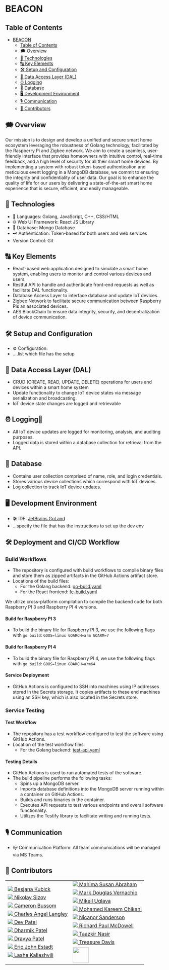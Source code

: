 # BEACON

## Table of Contents
- [BEACON](#beacon)
  - [Table of Contents](#table-of-contents)
  - [🗯️ Overview](#️-overview)
  - [🔧 Technologies](#-technologies)
  - [🔠 Key Elements](#-key-elements)
  - [🛠 Setup and Configuration](#-setup-and-configuration)
  - [💼 Data Access Layer (DAL)](#-data-access-layer-dal)
  - [⏰ Logging](#-logging)
  - [📇 Database](#-database)
  - [🖥 Development Environment](#-development-environment)
  - [🎙️ Communication](#️-communication)
  - [👥 Contributors](#-contributors)

## 🗯️ Overview

Our mission is to design and develop a unified and secure smart home ecosystem leveraging the robustness of Golang technology, facilitated by the Raspberry Pi and Zigbee network. We aim to create a seamless, user-friendly interface that provides homeowners with intuitive control, real-time feedback, and a high level of security for all their smart home devices. By implementing a system with robust token-based authentication and meticulous event logging in a MongoDB database, we commit to ensuring the integrity and confidentiality of user data. Our goal is to enhance the quality of life for our users by delivering a state-of-the-art smart home experience that is secure, efficient, and easily manageable. 

## 🔧 Technologies

- 📣 Languages: Golang, JavaScript, C++, CSS/HTML
- 🌐 Web UI Framework: React JS Library
- 📖 Database: Mongo Database
- 🗝️ Authentication: Token-based for both users and web services
- Version Control: Git

## 🔠 Key Elements 

- React-based web application designed to simulate a smart home system, enabling users to monitor and control various devices and users.
- Restful API to handle and authenticate front-end requests as well as facilitate DAL functionality.
- Database Access Layer to interface database and update IoT devices.
- Zigbee Network to facilitate secure communication between Raspberry Pis an associated devices.
- AES BlockChain to ensure data integrity, security, and decentralization of device communication.

## 🛠 Setup and Configuration

- ⚙️ Configuration: 
- ....list which file has the setup

## 💼 Data Access Layer (DAL)
- CRUD (CREATE, READ, UPDATE, DELETE) operations for users and devices within a smart home system
- Update functionality to change IoT device states via message serialization and broadcasting.
- IoT device state changes are logged and retrievable

## ⏰ Logging📝

- All IoT device updates are logged for monitoring, analysis, and auditing purposes.
- Logged data is stored within a database collection for retrieval from the API.

## 📇 Database
- Contains user collection comprised of name, role, and login credentials.
- Stores various device collections which correspond with IoT devices.
- Log collection to track IoT device updates.

## 🖥 Development Environment

- 🛠 IDE: [JetBrains GoLand](https://www.jetbrains.com/go/) 
- ...specify the file that has the instructions to set up the dev env 

## 🛠 Deployment and CI/CD Workflow

### Build Workflows

- The repository is configured with build workflows to compile binary files and store them as zipped artifacts in the GitHub Actions artifact store.
- Locations of the build files:
  - For the Golang backend: [go-build.yaml](https://github.com/PSUBeacon/CMPSC488SP24SecTuesday/blob/main/.github/workflows/go-build.yaml)
  - For the React frontend: [fe-build.yaml](https://github.com/PSUBeacon/CMPSC488SP24SecTuesday/blob/main/.github/workflows/fe-build.yaml)

We utilize cross-platform compilation to compile the backend code for both Raspberry PI 3 and Raspberry PI 4 versions.

#### Build for Raspberry PI 3

- To build the binary file for Raspberry PI 3, we use the following flags with `go build`: `GOOS=linux GOARCH=arm GOARM=7`

#### Build for Raspberry PI 4

- To build the binary file for Raspberry PI 4, we use the following flags with `go build`: `GOOS=linux GOARCH=arm64`

#### Service Deployment

- GitHub Actions is configured to SSH into machines using IP addresses stored in the Secrets storage. It copies artifacts to these end machines using an SSH key, which is also located in the Secrets store.

### Service Testing

#### Test Workflow

- The repository has a test workflow configured to test the software using GitHub Actions.
- Location of the test workflow files:
  - For the Golang backend: [test-api.yaml](https://github.com/PSUBeacon/CMPSC488SP24SecTuesday/blob/main/.github/workflows/test-api.yaml)

#### Testing Details

- GitHub Actions is used to run automated tests of the software.
- The build pipeline performs the following tasks:
  - Spins up a MongoDB server.
  - Imports database definitions into the MongoDB server running within a container on GitHub Actions.
  - Builds and runs binaries in the container.
  - Executes API requests to test various endpoints and overall software functionality.
  - Utilizes the Testify library to facilitate writing and running tests.


## 🎙️ Communication

- 📪 Communication Platform: All team communications will be managed via MS Teams.

## 👥 Contributors

<div align="left">
   <table>
  <tr style="display: table-cell">
    <td style="display: block">
    <a href="https://github.com/">
     <img src="https://github.com/github.png?size=50">
      Besjana Kubick
   </a>
   </td>
    <td style="display: block">
    <a href="https://github.com/">
     <img src="https://github.com/github.png?size=50">
      Nikolay Sizov
   </a>
    </td>
    <td style="display: block">
    <a href="https://github.com/cbussom">
     <img src="https://github.com/cbussom.png?size=50">
      Cameron Bussom
   </a>
   </td>
    <td style="display: block">
    <a href="https://github.com/">
     <img src="https://github.com/github.png?size=50">
      Charles Angel Langley
   </a>
    </td>
    <td style="display: block">
    <a href="https://github.com/devv64bit">
     <img src="https://github.com/devv64Bit.png?size=50">
      Dev Patel
   </a>
   </td>
    <td style="display: block">
    <a href="https://github.com/dharmik529">
     <img src="https://github.com/dharmik529.png?size=50">
      Dharmik Patel
   </a>
    </td>
    <td style="display: block">
    <a href="https://github.com/dravyaaa">
     <img src="https://github.com/dravyaaa.png?size=50">
     Dravya Patel
   </a>
   </td>
    <td style="display: block">
    <a href="https://github.com/EricJ-code">
     <img src="https://github.com/EricJ-code.png?size=50">
      Eric John Estadt
   </a>
    </td>
    <td style="display: block">
    <a href="https://github.com/">
     <img src="https://github.com/github.png?size=50">
      Lasha Kaliashvili
   </a>
   </td>
  </tr>
  <tr style="display: table-cell">
    <td style="display: block">
    <a href="https://github.com/mabraham2o24">
     <img src="https://github.com/mabraham2o24.png?size=50">
      Mahima Susan Abraham
   </a>
   </td>
    <td style="display: block">
    <a href="https://github.com/">
     <img src="https://github.com/github.png?size=50">
      Mark Douglas Vernachio
   </a>
    </td>
    <td style="display: block">
    <a href="https://github.com/">
     <img src="https://github.com/github.png?size=50">
      Mikeil Uglava
   </a>
   </td>
    <td style="display: block">
    <a href="https://github.com/">
     <img src="https://github.com/github.png?size=50">
      Mohamed Kareem Chikani
   </a>
    </td>
    <td style="display: block">
    <a href="https://github.com/">
     <img src="https://github.com/github.png?size=50">
      Nicanor Sanderson
   </a>
   </td>
    <td style="display: block">
    <a href="https://github.com/">
     <img src="https://github.com/github.png?size=50">
      Richard Paul McDowell
   </a>
    </td>
    <td style="display: block">
    <a href="https://github.com/Taazkir">
     <img src="https://github.com/Taazkir.png?size=50">
      Taazkir Nasir
   </a>
   </td>
    <td style="display: block">
    <a href="https://github.com/TreasureAD">
     <img src="https://github.com/TreasureAD.png?size=50">
      Treasure Davis
   </a>
    </td>
    <td style="display: block">
    <a href="https://github.com/">
     <img src="https://upload.wikimedia.org/wikipedia/commons/5/59/Empty.png?size=50" style="height: 50px">
   </a>
   </td>
  </tr>
  
</table>
</div>

